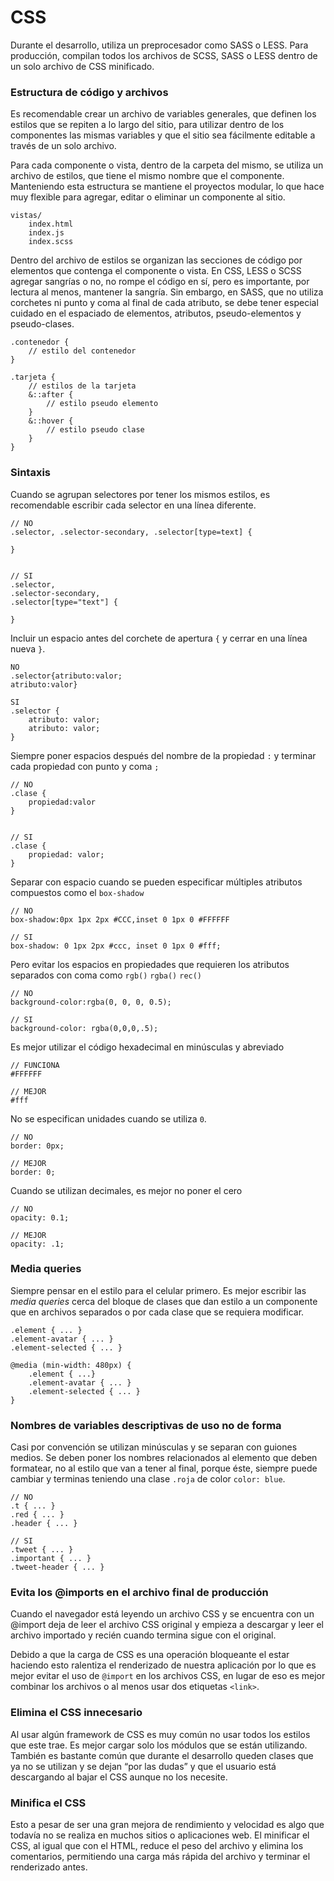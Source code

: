 # CSS
Durante el desarrollo, utiliza un preprocesador como SASS o LESS. Para producción, compilan todos los archivos de SCSS, SASS o LESS dentro de un solo archivo de CSS minificado.

### Estructura de código y archivos 
Es recomendable crear un archivo de variables generales, que definen los estilos que se repiten a lo largo del sitio, para utilizar dentro de los componentes las mismas variables y que el sitio sea fácilmente editable a través de un solo archivo.

Para cada componente o vista, dentro de la carpeta del mismo, se utiliza un archivo de estilos, que tiene el mismo nombre que el componente. Manteniendo esta estructura se mantiene el proyectos modular, lo que hace muy flexible para agregar, editar o eliminar un componente al sitio.

```
vistas/
    index.html
    index.js
    index.scss
```

Dentro del archivo de estilos se organizan las secciones de código por elementos que contenga el componente o vista. En CSS, LESS o SCSS agregar sangrías o no, no rompe el código en sí, pero es importante, por lectura al menos, mantener la sangría. Sin embargo, en SASS, que no utiliza corchetes ni punto y coma al final de cada atributo, se debe tener especial cuidado en el espaciado de elementos, atributos, pseudo-elementos y pseudo-clases.

```
.contenedor {
    // estilo del contenedor
}

.tarjeta {
    // estilos de la tarjeta
    &::after {
        // estilo pseudo elemento
    }
    &::hover {
        // estilo pseudo clase
    }
}
```



### Sintaxis
Cuando se agrupan selectores por tener los mismos estilos, es recomendable escribir cada selector en una línea diferente. 

```
// NO
.selector, .selector-secondary, .selector[type=text] {

}


// SI
.selector,
.selector-secondary,
.selector[type="text"] {

}
```
Incluir un espacio antes del corchete de apertura `{` y cerrar en una línea nueva `}`.

```
NO
.selector{atributo:valor;
atributo:valor}

SI
.selector {
    atributo: valor;
    atributo: valor;
}
```

Siempre poner espacios después del nombre de la propiedad `:` y terminar cada propiedad con punto y coma `;`
```
// NO
.clase {
    propiedad:valor
}


// SI
.clase {
    propiedad: valor;
}
```

Separar con espacio cuando se pueden especificar múltiples atributos compuestos como el `box-shadow`
```
// NO
box-shadow:0px 1px 2px #CCC,inset 0 1px 0 #FFFFFF

// SI
box-shadow: 0 1px 2px #ccc, inset 0 1px 0 #fff;
```

Pero evitar los espacios en propiedades que requieren los atributos separados con coma como `rgb()` `rgba()` `rec()`
```
// NO
background-color:rgba(0, 0, 0, 0.5);

// SI
background-color: rgba(0,0,0,.5);
```

Es mejor utilizar el código hexadecimal en minúsculas y abreviado
```
// FUNCIONA
#FFFFFF

// MEJOR
#fff
```

No se especifican unidades cuando se utiliza `0`. 

```
// NO
border: 0px;

// MEJOR
border: 0;
```

Cuando se utilizan decimales, es mejor no poner el cero
```
// NO
opacity: 0.1;

// MEJOR
opacity: .1;
```

### Media queries
Siempre pensar en el estilo para el celular primero.
Es mejor escribir las *media queries* cerca del bloque de clases que dan estilo a un componente que en archivos separados o por cada clase que se requiera modificar.
```
.element { ... }
.element-avatar { ... }
.element-selected { ... }

@media (min-width: 480px) {
    .element { ...}
    .element-avatar { ... }
    .element-selected { ... }
}
```

### Nombres de variables descriptivas de uso no de forma
Casi por convención se utilizan minúsculas y se separan con guiones medios. Se deben poner los nombres relacionados al elemento que deben formatear, no al estilo que van a tener al final, porque éste, siempre puede cambiar y terminas teniendo una clase `.roja` de color `color: blue`.

```
// NO
.t { ... }
.red { ... }
.header { ... }

// SI
.tweet { ... }
.important { ... }
.tweet-header { ... }
```

### Evita los @imports en el archivo final de producción
Cuando el navegador está leyendo un archivo CSS y se encuentra con un @import deja de leer el archivo CSS original y empieza a descargar y leer el archivo importado y recién cuando termina sigue con el original.

Debido a que la carga de CSS es una operación bloqueante el estar haciendo esto ralentiza el renderizado de nuestra aplicación por lo que es mejor evitar el uso de `@import` en los archivos CSS, en lugar de eso es mejor combinar los archivos o al menos usar dos etiquetas `<link>`.


### Elimina el CSS innecesario
Al usar algún framework de CSS es muy común no usar todos los estilos que este trae. Es mejor cargar solo los módulos que se están utilizando. También es bastante común que durante el desarrollo queden clases que ya no se utilizan y se dejan “por las dudas” y que el usuario está descargando al bajar el CSS aunque no los necesite.


### Minifica el CSS
Esto a pesar de ser una gran mejora de rendimiento y velocidad es algo que todavía no se realiza en muchos sitios o aplicaciones web. El minificar el CSS, al igual que con el HTML, reduce el peso del archivo y elimina los comentarios, permitiendo una carga más rápida del archivo y terminar el renderizado antes.
